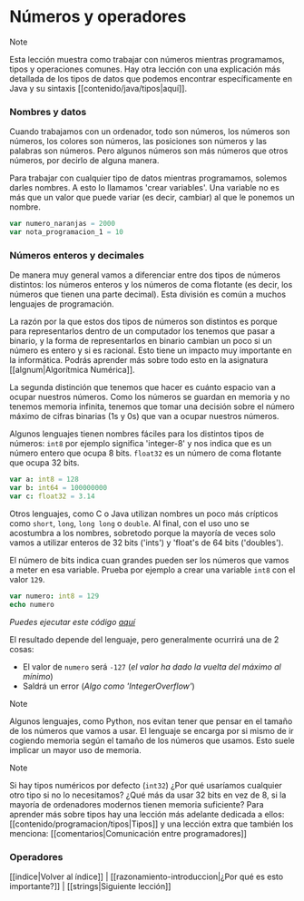 # Números y operadores
> [!NOTE]
> Esta lección muestra como trabajar con números mientras programamos, tipos y operaciones comunes. Hay otra lección con una explicación más detallada de los tipos de datos que podemos encontrar específicamente en Java y su sintaxis [[contenido/java/tipos|aquí]].

### Nombres y datos 
Cuando trabajamos con un ordenador, todo son números, los números son números, los colores son números, las posiciones son números y las palabras son números. Pero algunos números son más números que otros números, por decirlo de alguna manera.

Para trabajar con cualquier tipo de datos mientras programamos, solemos darles nombres. A esto lo llamamos 'crear variables'. Una variable no es más que un valor que puede variar (es decir, cambiar) al que le ponemos un nombre.

```nim
var numero_naranjas = 2000
var nota_programacion_1 = 10
```

### Números enteros y decimales
De manera muy general vamos a diferenciar entre dos tipos de números distintos: los números enteros y los números de coma flotante (es decir, los números que tienen una parte decimal). Esta división es común a muchos lenguajes de programación.

La razón por la que estos dos tipos de números son distintos es porque para representarlos dentro de un computador los tenemos que pasar a binario, y la forma de representarlos en binario cambian un poco si un número es entero y si es racional. Esto tiene un impacto muy importante en la informática. Podrás aprender más sobre todo esto en la asignatura [[algnum|Algorítmica Numérica]].

La segunda distinción que tenemos que hacer es cuánto espacio van a ocupar nuestros números. Como los números se guardan en memoria y no tenemos memoria infinita, tenemos que tomar una decisión sobre el número máximo de cifras binarias (1s y 0s) que van a ocupar nuestros números.

Algunos lenguajes tienen nombres fáciles para los distintos tipos de números: `int8` por ejemplo significa 'integer-8' y nos indica que es un número entero que ocupa 8 bits. `float32` es un número de coma flotante que ocupa 32 bits.

```nim
var a: int8 = 128
var b: int64 = 100000000
var c: float32 = 3.14
```

Otros lenguajes, como C o Java utilizan nombres un poco más crípticos como `short`, `long`, `long long` o `double`. Al final, con el uso uno se acostumbra a los nombres, sobretodo porque la mayoría de veces solo vamos a utilizar enteros de 32 bits ('ints') y 'float's de 64 bits ('doubles').

El número de bits indica cuan grandes pueden ser los números que vamos a meter en esa variable. Prueba por ejemplo a crear una variable `int8` con el valor `129`.

```nim
var numero: int8 = 129
echo numero
```
*Puedes ejecutar este código [aquí](https://play.nim-lang.org/#ix=4D1a)*

El resultado depende del lenguaje, pero generalmente ocurrirá una de 2 cosas:
 - El valor de `numero` será `-127` (*el valor ha dado la vuelta del máximo al mínimo*)
 - Saldrá un error (*Algo como 'IntegerOverflow'*)

> [!NOTE]
> Algunos lenguajes, como Python, nos evitan tener que pensar en el tamaño de los números que vamos a usar. El lenguaje se encarga por si mismo de ir cogiendo memoria según el tamaño de los números que usamos. Esto suele implicar un mayor uso de memoria.

> [!NOTE]
> Si hay tipos numéricos por defecto (`int32`) ¿Por qué usaríamos cualquier otro tipo si no lo necesitamos? ¿Qué más da usar 32 bits en vez de 8, si la mayoría de ordenadores modernos tienen memoria suficiente? Para aprender más sobre tipos hay una lección más adelante dedicada a ellos: [[contenido/programacion/tipos|Tipos]] y una lección extra que también los menciona: [[comentarios|Comunicación entre programadores]]

### Operadores


[[indice|Volver al índice]] | [[razonamiento-introduccion|¿Por qué es esto importante?]] | [[strings|Siguiente lección]]
